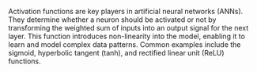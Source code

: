 
Activation functions are key players in artificial neural networks (ANNs). 
They determine whether a neuron should be activated or not by transforming 
the weighted sum of inputs into an output signal for the next layer. This 
function introduces non-linearity into the model, enabling it to learn and 
model complex data patterns. Common examples include the sigmoid, hyperbolic 
tangent (tanh), and rectified linear unit (ReLU) functions.
